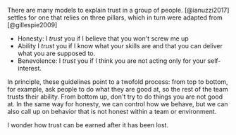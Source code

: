 There are many models to explain trust in a group of people. [@ianuzzi2017] settles for one that relies on three pillars, which in turn were adapted from [@gillespie2009]

- Honesty:
   I *trust* you if I believe that you won't screw me up
- Ability
   I *trust* you if I know what your skills are and that you can deliver what you are supposed to. 
- Benevolence:
   I *trust* you if I think you are not acting only for your self-interest. 
   
In principle, these guidelines point to a twofold process: from top to bottom, for example, ask people to do what they are good at, so the rest of the team trusts their ability. From bottom up, don't try to do things you are not good at. In the same way for honesty, we can control how we behave, but we can also call up on behavior that is not honest within a team or environment. 

I wonder how trust can be earned after it has been lost.